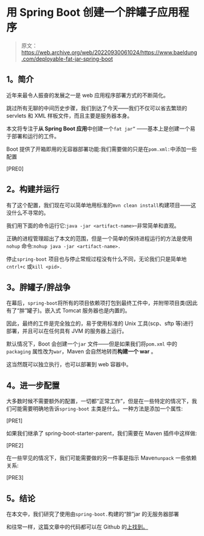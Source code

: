 # 用 Spring Boot 创建一个胖罐子应用程序

> 原文：<https://web.archive.org/web/20220930061024/https://www.baeldung.com/deployable-fat-jar-spring-boot>

## **1。简介**

近年来最令人振奋的发展之一是 web 应用程序部署方式的不断简化。

跳过所有无聊的中间历史步骤，我们到达了今天——我们不仅可以省去繁琐的 servlets 和 XML 样板文件，而且主要是服务器本身。

本文将专注于**从 Spring Boot 应用**中创建一个`fat jar”` ——基本上是创建一个易于部署和运行的工件。 

Boot 提供了开箱即用的无容器部署功能:我们需要做的只是在`pom.xml:`中添加一些配置

[PRE0]

## **2。构建并运行**

有了这个配置，我们现在可以简单地用标准的`mvn clean install`构建项目——这没什么不寻常的。

我们用下面的命令运行它:`java -jar <artifact-name>`–非常简单和直观。

正确的进程管理超出了本文的范围，但是一个简单的保持进程运行的方法是使用`nohup` 命令:`nohup java -jar <artifact-name>.`

停止`spring-boot` 项目也与停止常规过程没有什么不同，无论我们只是简单地`cntrl+c` 或`kill <pid>.`

## **3。胖罐子/胖战争**

在幕后，`spring-boot`将所有的项目依赖项打包到最终工件中，并附带项目类(因此有了“胖”罐子)。嵌入式 Tomcat 服务器也是内置的。

因此，最终的工件是完全独立的，易于使用标准的 Unix 工具(scp、sftp 等)进行部署，并且可以在任何具有 JVM 的服务器上运行。

默认情况下，Boot 会创建一个`jar` 文件——但是如果我们将`pom.xml` 中的`packaging` 属性改为`war`，Maven 会自然地转而**构建一个 war** 。

这当然既可以独立执行，也可以部署到 web 容器中。

## **4。进一步配置**

大多数时候不需要额外的配置，一切都“正常工作”，但是在一些特定的情况下，我们可能需要明确地告诉`spring-boot` 主类是什么。一种方法是添加一个属性:

[PRE1]

如果我们继承了 spring-boot-starter-parent，我们需要在 Maven 插件中这样做:

[PRE2]

在一些罕见的情况下，我们可能需要做的另一件事是指示 Maven`unpack` 一些依赖关系:

[PRE3]

## **5。结论**

在本文中，我们研究了使用由`spring-boot.`构建的“胖”jar 的无服务器部署

和往常一样，这篇文章中的代码都可以在 Github 的[上找到。](https://web.archive.org/web/20220813073109/https://github.com/eugenp/tutorials/tree/master/spring-boot-modules/spring-boot-artifacts)
